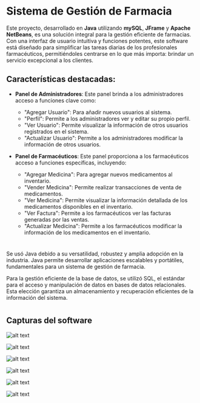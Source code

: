 # Sistema de Gestión de Farmacia

Este proyecto, desarrollado en **Java** utilizando **mySQL**, **JFrame** y **Apache NetBeans**, es una solución integral para la gestión eficiente de farmacias. Con una interfaz de usuario intuitiva y funciones potentes, este software está diseñado para simplificar las tareas diarias de los profesionales farmacéuticos, permitiéndoles centrarse en lo que más importa: brindar un servicio excepcional a los clientes.

## Características destacadas:
- **Panel de Administradores**: Este panel brinda a los administradores acceso a funciones clave como:
  - "Agregar Usuario": Para añadir nuevos usuarios al sistema.
  - "Perfil": Permite a los administradores ver y editar su propio perfil.
  - "Ver Usuario": Permite visualizar la información de otros usuarios registrados en el sistema.
  - "Actualizar Usuario": Permite a los administradores modificar la información de otros usuarios.

- **Panel de Farmacéuticos**: Este panel proporciona a los farmacéuticos acceso a funciones específicas, incluyendo:
  - "Agregar Medicina": Para agregar nuevos medicamentos al inventario.
  - "Vender Medicina": Permite realizar transacciones de venta de medicamentos.
  - "Ver Medicina": Permite visualizar la información detallada de los medicamentos disponibles en el inventario.
  - "Ver Factura": Permite a los farmacéuticos ver las facturas generadas por las ventas.
  - "Actualizar Medicina": Permite a los farmacéuticos modificar la información de los medicamentos en el inventario.
#

Se usó Java debido a su versatilidad, robustez y amplia adopción en la industria. Java permite desarrollar aplicaciones escalables y portátiles, fundamentales para un sistema de gestión de farmacia.

Para la gestión eficiente de la base de datos, se utilizó SQL, el estándar para el acceso y manipulación de datos en bases de datos relacionales. Esta elección garantiza un almacenamiento y recuperación eficientes de la información del sistema.

#

## Capturas del software

![alt text](https://r2.easyimg.io/aqsipdzsi/1.png)

![alt text](https://r2.easyimg.io/aqsipdzsi/6.png)

![alt text](https://r2.easyimg.io/aqsipdzsi/5.png)

![alt text](https://r2.easyimg.io/aqsipdzsi/4.png)

![alt text](https://r2.easyimg.io/aqsipdzsi/3.png)

![alt text](https://r2.easyimg.io/aqsipdzsi/2.png)